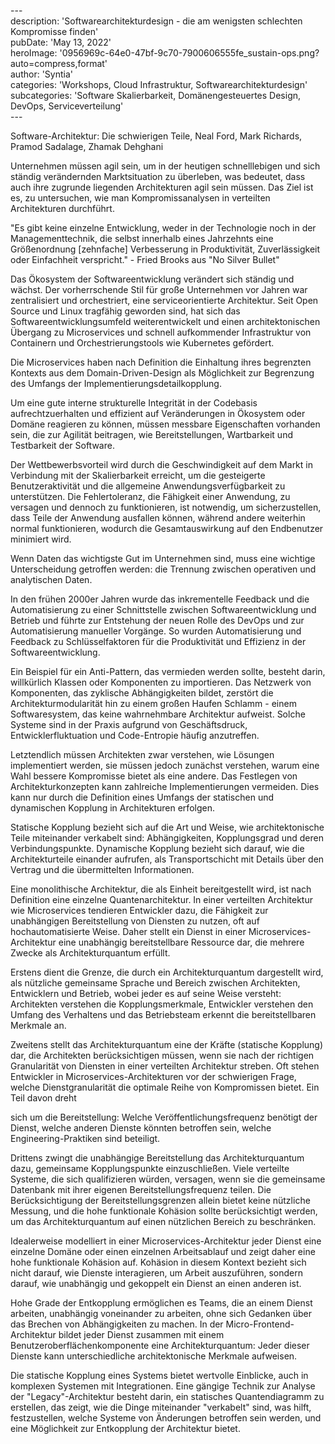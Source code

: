\---  
description: 'Softwarearchitekturdesign - die am wenigsten schlechten Kompromisse finden'  
pubDate: 'May 13, 2022'  
heroImage: '0956969c-64e0-47bf-9c70-7900606555fe_sustain-ops.png?auto=compress,format'  
author: 'Syntia'  
categories: 'Workshops, Cloud Infrastruktur, Softwarearchitekturdesign'  
subcategories: 'Software Skalierbarkeit, Domänengesteuertes Design, DevOps, Serviceverteilung'  
\---  

Software-Architektur: Die schwierigen Teile, Neal Ford, Mark Richards, Pramod Sadalage, Zhamak Dehghani

Unternehmen müssen agil sein, um in der heutigen schnelllebigen und sich ständig verändernden Marktsituation zu überleben, was bedeutet, dass auch ihre zugrunde liegenden Architekturen agil sein müssen. Das Ziel ist es, zu untersuchen, wie man Kompromissanalysen in verteilten Architekturen durchführt.

"Es gibt keine einzelne Entwicklung, weder in der Technologie noch in der Managementtechnik, die selbst innerhalb eines Jahrzehnts eine Größenordnung \[zehnfache\] Verbesserung in Produktivität, Zuverlässigkeit oder Einfachheit verspricht." - Fried Brooks aus "No Silver Bullet"

Das Ökosystem der Softwareentwicklung verändert sich ständig und wächst. Der vorherrschende Stil für große Unternehmen vor Jahren war zentralisiert und orchestriert, eine serviceorientierte Architektur. Seit Open Source und Linux tragfähig geworden sind, hat sich das Softwareentwicklungsumfeld weiterentwickelt und einen architektonischen Übergang zu Microservices und schnell aufkommender Infrastruktur von Containern und Orchestrierungstools wie Kubernetes gefördert.

Die Microservices haben nach Definition die Einhaltung ihres begrenzten Kontexts aus dem Domain-Driven-Design als Möglichkeit zur Begrenzung des Umfangs der Implementierungsdetailkopplung.

Um eine gute interne strukturelle Integrität in der Codebasis aufrechtzuerhalten und effizient auf Veränderungen in Ökosystem oder Domäne reagieren zu können, müssen messbare Eigenschaften vorhanden sein, die zur Agilität beitragen, wie Bereitstellungen, Wartbarkeit und Testbarkeit der Software.

Der Wettbewerbsvorteil wird durch die Geschwindigkeit auf dem Markt in Verbindung mit der Skalierbarkeit erreicht, um die gesteigerte Benutzeraktivität und die allgemeine Anwendungsverfügbarkeit zu unterstützen. Die Fehlertoleranz, die Fähigkeit einer Anwendung, zu versagen und dennoch zu funktionieren, ist notwendig, um sicherzustellen, dass Teile der Anwendung ausfallen können, während andere weiterhin normal funktionieren, wodurch die Gesamtauswirkung auf den Endbenutzer minimiert wird.

Wenn Daten das wichtigste Gut im Unternehmen sind, muss eine wichtige Unterscheidung getroffen werden: die Trennung zwischen operativen und analytischen Daten.

In den frühen 2000er Jahren wurde das inkrementelle Feedback und die Automatisierung zu einer Schnittstelle zwischen Softwareentwicklung und Betrieb und führte zur Entstehung der neuen Rolle des DevOps und zur Automatisierung manueller Vorgänge. So wurden Automatisierung und Feedback zu Schlüsselfaktoren für die Produktivität und Effizienz in der Softwareentwicklung.

Ein Beispiel für ein Anti-Pattern, das vermieden werden sollte, besteht darin, willkürlich Klassen oder Komponenten zu importieren. Das Netzwerk von Komponenten, das zyklische Abhängigkeiten bildet, zerstört die Architekturmodularität hin zu einem großen Haufen Schlamm - einem Softwaresystem, das keine wahrnehmbare Architektur aufweist. Solche Systeme sind in der Praxis aufgrund von Geschäftsdruck, Entwicklerfluktuation und Code-Entropie häufig anzutreffen.

Letztendlich müssen Architekten zwar verstehen, wie Lösungen implementiert werden, sie müssen jedoch zunächst verstehen, warum eine Wahl bessere Kompromisse bietet als eine andere. Das Festlegen von Architekturkonzepten kann zahlreiche Implementierungen vermeiden. Dies kann nur durch die Definition eines Umfangs der statischen und dynamischen Kopplung in Architekturen erfolgen.

Statische Kopplung bezieht sich auf die Art und Weise, wie architektonische Teile miteinander verkabelt sind: Abhängigkeiten, Kopplungsgrad und deren Verbindungspunkte. Dynamische Kopplung bezieht sich darauf, wie die Architekturteile einander aufrufen, als Transportschicht mit Details über den Vertrag und die übermittelten Informationen.

Eine monolithische Architektur, die als Einheit bereitgestellt wird, ist nach Definition eine einzelne Quantenarchitektur. In einer verteilten Architektur wie Microservices tendieren Entwickler dazu, die Fähigkeit zur unabhängigen Bereitstellung von Diensten zu nutzen, oft auf hochautomatisierte Weise. Daher stellt ein Dienst in einer Microservices-Architektur eine unabhängig bereitstellbare Ressource dar, die mehrere Zwecke als Architekturquantum erfüllt.

Erstens dient die Grenze, die durch ein Architekturquantum dargestellt wird, als nützliche gemeinsame Sprache und Bereich zwischen Architekten, Entwicklern und Betrieb, wobei jeder es auf seine Weise versteht: Architekten verstehen die Kopplungsmerkmale, Entwickler verstehen den Umfang des Verhaltens und das Betriebsteam erkennt die bereitstellbaren Merkmale an.

Zweitens stellt das Architekturquantum eine der Kräfte (statische Kopplung) dar, die Architekten berücksichtigen müssen, wenn sie nach der richtigen Granularität von Diensten in einer verteilten Architektur streben. Oft stehen Entwickler in Microservices-Architekturen vor der schwierigen Frage, welche Dienstgranularität die optimale Reihe von Kompromissen bietet. Ein Teil davon dreht

 sich um die Bereitstellung: Welche Veröffentlichungsfrequenz benötigt der Dienst, welche anderen Dienste könnten betroffen sein, welche Engineering-Praktiken sind beteiligt.

Drittens zwingt die unabhängige Bereitstellung das Architekturquantum dazu, gemeinsame Kopplungspunkte einzuschließen. Viele verteilte Systeme, die sich qualifizieren würden, versagen, wenn sie die gemeinsame Datenbank mit ihrer eigenen Bereitstellungsfrequenz teilen. Die Berücksichtigung der Bereitstellungsgrenzen allein bietet keine nützliche Messung, und die hohe funktionale Kohäsion sollte berücksichtigt werden, um das Architekturquantum auf einen nützlichen Bereich zu beschränken.

Idealerweise modelliert in einer Microservices-Architektur jeder Dienst eine einzelne Domäne oder einen einzelnen Arbeitsablauf und zeigt daher eine hohe funktionale Kohäsion auf. Kohäsion in diesem Kontext bezieht sich nicht darauf, wie Dienste interagieren, um Arbeit auszuführen, sondern darauf, wie unabhängig und gekoppelt ein Dienst an einen anderen ist.

Hohe Grade der Entkopplung ermöglichen es Teams, die an einem Dienst arbeiten, unabhängig voneinander zu arbeiten, ohne sich Gedanken über das Brechen von Abhängigkeiten zu machen. In der Micro-Frontend-Architektur bildet jeder Dienst zusammen mit einem Benutzeroberflächenkomponente eine Architekturquantum: Jeder dieser Dienste kann unterschiedliche architektonische Merkmale aufweisen.

Die statische Kopplung eines Systems bietet wertvolle Einblicke, auch in komplexen Systemen mit Integrationen. Eine gängige Technik zur Analyse der "Legacy"-Architektur besteht darin, ein statisches Quantendiagramm zu erstellen, das zeigt, wie die Dinge miteinander "verkabelt" sind, was hilft, festzustellen, welche Systeme von Änderungen betroffen sein werden, und eine Möglichkeit zur Entkopplung der Architektur bietet.